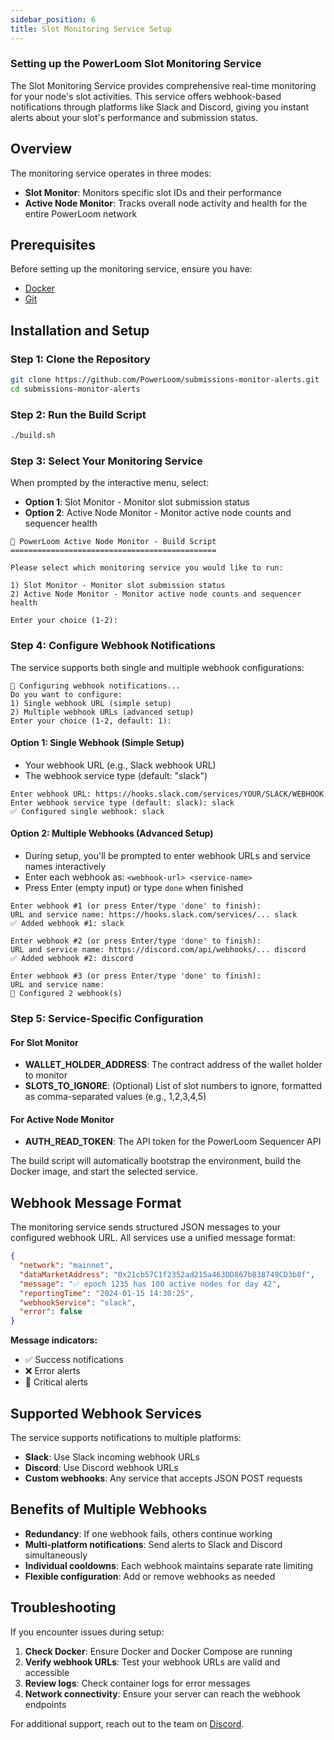 ```yaml
---
sidebar_position: 6
title: Slot Monitoring Service Setup
---
```


### Setting up the PowerLoom Slot Monitoring Service

The Slot Monitoring Service provides comprehensive real-time monitoring for your node's slot activities. This service offers webhook-based notifications through platforms like Slack and Discord, giving you instant alerts about your slot's performance and submission status.

## Overview

The monitoring service operates in three modes:
- **Slot Monitor**: Monitors specific slot IDs and their performance
- **Active Node Monitor**: Tracks overall node activity and health for the entire PowerLoom network

## Prerequisites

Before setting up the monitoring service, ensure you have:
- [Docker](https://docs.docker.com/get-started/get-docker/)
- [Git](https://github.com/git-guides/install-git)

## Installation and Setup

### Step 1: Clone the Repository

```bash
git clone https://github.com/PowerLoom/submissions-monitor-alerts.git
cd submissions-monitor-alerts
```

### Step 2: Run the Build Script

```bash
./build.sh
```

### Step 3: Select Your Monitoring Service

When prompted by the interactive menu, select:
- **Option 1**: Slot Monitor - Monitor slot submission status
- **Option 2**: Active Node Monitor - Monitor active node counts and sequencer health

```
🚀 PowerLoom Active Node Monitor - Build Script
==============================================

Please select which monitoring service you would like to run:

1) Slot Monitor - Monitor slot submission status
2) Active Node Monitor - Monitor active node counts and sequencer health

Enter your choice (1-2): 
```

### Step 4: Configure Webhook Notifications

The service supports both single and multiple webhook configurations:

```
🔔 Configuring webhook notifications...
Do you want to configure:
1) Single webhook URL (simple setup)
2) Multiple webhook URLs (advanced setup)
Enter your choice (1-2, default: 1): 
```

#### Option 1: Single Webhook (Simple Setup)
- Your webhook URL (e.g., Slack webhook URL)
- The webhook service type (default: "slack")

```
Enter webhook URL: https://hooks.slack.com/services/YOUR/SLACK/WEBHOOK
Enter webhook service type (default: slack): slack
✅ Configured single webhook: slack
```

#### Option 2: Multiple Webhooks (Advanced Setup)
- During setup, you'll be prompted to enter webhook URLs and service names interactively
- Enter each webhook as: `<webhook-url> <service-name>`
- Press Enter (empty input) or type `done` when finished

```
Enter webhook #1 (or press Enter/type 'done' to finish):
URL and service name: https://hooks.slack.com/services/... slack
✅ Added webhook #1: slack

Enter webhook #2 (or press Enter/type 'done' to finish):
URL and service name: https://discord.com/api/webhooks/... discord
✅ Added webhook #2: discord

Enter webhook #3 (or press Enter/type 'done' to finish):
URL and service name: 
📝 Configured 2 webhook(s)
```

### Step 5: Service-Specific Configuration

#### For Slot Monitor
- **WALLET_HOLDER_ADDRESS**: The contract address of the wallet holder to monitor
- **SLOTS_TO_IGNORE**: (Optional) List of slot numbers to ignore, formatted as comma-separated values (e.g., 1,2,3,4,5)

#### For Active Node Monitor
- **AUTH_READ_TOKEN**: The API token for the PowerLoom Sequencer API

The build script will automatically bootstrap the environment, build the Docker image, and start the selected service.

## Webhook Message Format

The monitoring service sends structured JSON messages to your configured webhook URL. All services use a unified message format:

```json
{
  "network": "mainnet",
  "dataMarketAddress": "0x21cb57C1f2352ad215a463DD867b838749CD3b8f",
  "message": "✅ epoch 1235 has 100 active nodes for day 42",
  "reportingTime": "2024-01-15 14:30:25",
  "webhookService": "slack",
  "error": false
}
```

**Message indicators:**
- ✅ Success notifications
- ❌ Error alerts
- 🚨 Critical alerts

## Supported Webhook Services

The service supports notifications to multiple platforms:
- **Slack**: Use Slack incoming webhook URLs
- **Discord**: Use Discord webhook URLs
- **Custom webhooks**: Any service that accepts JSON POST requests

## Benefits of Multiple Webhooks

- **Redundancy**: If one webhook fails, others continue working
- **Multi-platform notifications**: Send alerts to Slack and Discord simultaneously
- **Individual cooldowns**: Each webhook maintains separate rate limiting
- **Flexible configuration**: Add or remove webhooks as needed

## Troubleshooting

If you encounter issues during setup:

1. **Check Docker**: Ensure Docker and Docker Compose are running
2. **Verify webhook URLs**: Test your webhook URLs are valid and accessible
3. **Review logs**: Check container logs for error messages
4. **Network connectivity**: Ensure your server can reach the webhook endpoints

For additional support, reach out to the team on [Discord](https://discord.com/invite/powerloom).